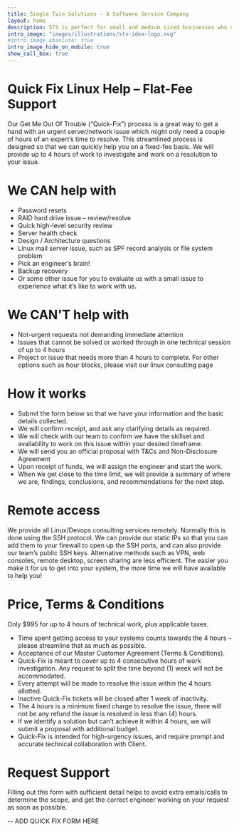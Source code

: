 ```yaml
---
title: Single Twin Solutions - A Software Service Company
layout: home
description: STS is perfect for small and medium sized businesses who don't have the time, know-how or resources to manage IT and Linux needs reliably and cost effectively.
intro_image: "images/illustrations/sts-idea-logo.svg"
#intro_image_absolute: true
intro_image_hide_on_mobile: true
show_call_box: true
---
```


# Quick Fix Linux Help – Flat-Fee Support
Our Get Me Out Of Trouble (“Quick-Fix”) process is a great way to get a hand with an urgent server/network issue which might only need a couple of hours of an expert’s time to resolve. This streamlined process is designed so that we can quickly help you on a fixed-fee basis. We will provide up to 4 hours of work to investigate and work on a resolution to your issue.

# We CAN help with
* Password resets
* RAID hard drive issue – review/resolve
* Quick high-level security review
* Server health check
* Design / Architecture questions
* Linux mail server issue, such as SPF record analysis or file system problem
* Pick an engineer’s brain!
* Backup recovery
* Or some other issue for you to evaluate us with a small issue to experience what it’s like to work with us.

# We CAN'T help with
* Not-urgent requests not demanding immediate attention
* Issues that cannot be solved or worked through in one technical session of up to 4 hours
* Project or issue that needs more than 4 hours to complete.
For other options such as hour blocks, please visit our linux consulting page

# How it works
* Submit the form below so that we have your information and the basic details collected.
* We will confirm receipt, and ask any clarifying details as required.
* We will check with our team to confirm we have the skillset and availability to work on this issue within your desired timeframe.
* We will send you an official proposal with T&Cs and Non-Disclosure Agreement
* Upon receipt of funds, we will assign the engineer and start the work.
* When we get close to the time limit, we will provide a summary of where we are, findings, conclusions, and recommendations for the next step.

# Remote access
We provide all Linux/Devops consulting services remotely. Normally this is done using the SSH protocol. We can provide our static IPs so that you can add them to your firewall to open up the SSH ports, and can also provide our team’s public SSH keys. Alternative methods such as VPN, web consoles, remote desktop, screen sharing are less efficient. The easier you make it for us to get into your system, the more time we will have available to help you!

# Price, Terms & Conditions
Only $995 for up to 4 hours of technical work, plus applicable taxes.

* Time spent getting access to your systems counts towards the 4 hours – please streamline that as much as possible.
* Acceptance of our Master Customer Agreement (Terms & Conditions).
* Quick-Fix is meant to cover up to 4 consecutive hours of work investigation. Any request to split the time beyond (1) week will not be accommodated.
* Every attempt will be made to resolve the issue within the 4 hours allotted.
* Inactive Quick-Fix tickets will be closed after 1 week of inactivity.
* The 4 hours is a minimum fixed charge to resolve the issue, there will not be any refund the issue is resolved in less than (4) hours.
* If we identify a solution but can’t achieve it within 4 hours, we will submit a proposal with additional budget.
* Quick-Fix is intended for high-urgency issues, and require prompt and accurate technical collaboration with Client.

# Request Support
Filling out this form with sufficient detail helps to avoid extra emails/calls to determine the scope, and get the correct engineer working on your request as soon as possible.

 -- ADD QUICK FIX FORM HERE
